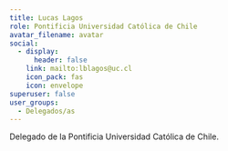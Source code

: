 ```yaml
---
title: Lucas Lagos
role: Pontificia Universidad Católica de Chile
avatar_filename: avatar
social:
  - display:
      header: false
    link: mailto:lblagos@uc.cl
    icon_pack: fas
    icon: envelope
superuser: false
user_groups:
  - Delegados/as
---
```

Delegado de la Pontificia Universidad Católica de Chile.